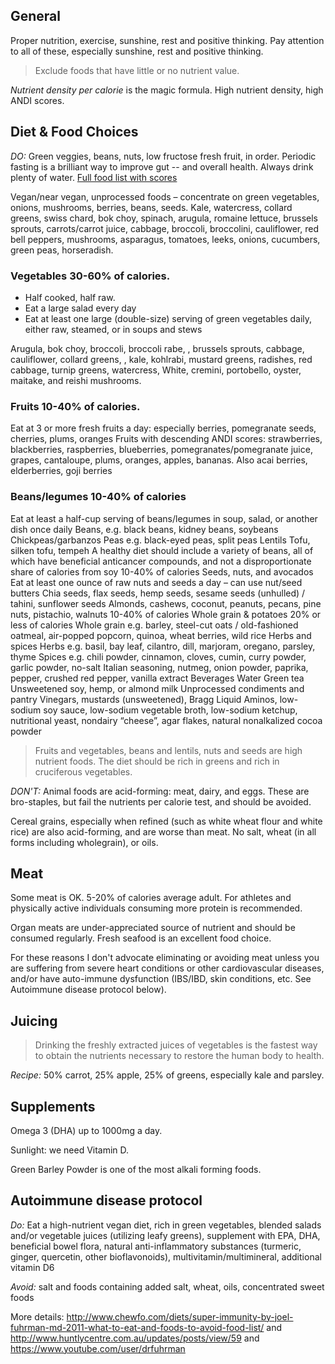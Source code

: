 ## General 

Proper nutrition, exercise, sunshine, rest and positive thinking. Pay attention to all of these, especially sunshine, rest and positive thinking.

> Exclude foods that have little or no nutrient value.

*Nutrient density per calorie* is the magic formula.  High nutrient density, high ANDI scores.

## Diet & Food Choices

*DO:* Green veggies, beans, nuts, low fructose fresh fruit, in order.  Periodic fasting is a brilliant way to improve gut -- and overall health.  Always drink plenty of water.  [Full food list with scores](http://www.drfuhrman.com/library/andi-food-scores.aspx)

Vegan/near vegan, unprocessed foods – concentrate on green vegetables, onions, mushrooms, berries, beans, seeds. Kale, watercress, collard greens, swiss chard, bok choy, spinach, arugula, romaine lettuce, brussels sprouts, carrots/carrot juice, cabbage, broccoli, broccolini, cauliflower, red bell peppers, mushrooms, asparagus, tomatoes, leeks, onions, cucumbers, green peas, horseradish.

### Vegetables 30-60% of calories.
- Half cooked, half raw. 
- Eat a large salad every day
- Eat at least one large (double-size) serving of green vegetables daily, either raw, steamed, or in soups and stews

Arugula, bok choy, broccoli, broccoli rabe, , brussels sprouts, cabbage, cauliflower, collard greens, , kale, kohlrabi, mustard greens, radishes, red cabbage, turnip greens, watercress, White, cremini, portobello, oyster, maitake, and reishi mushrooms.


### Fruits 10-40% of calories.
Eat at 3 or more fresh fruits a day: especially berries, pomegranate seeds, cherries, plums, oranges
Fruits with descending ANDI scores: strawberries, blackberries, raspberries, blueberries, pomegranates/pomegranate juice, grapes, cantaloupe, plums, oranges, apples, bananas. Also acai berries, elderberries, goji berries

### Beans/legumes 10-40% of calories
Eat at least a half-cup serving of beans/legumes in soup, salad, or another dish once daily
Beans, e.g. black beans, kidney beans, soybeans
Chickpeas/garbanzos
Peas e.g. black-eyed peas, split peas
Lentils
Tofu, silken tofu, tempeh
A healthy diet should include a variety of beans, all of which have beneficial anticancer compounds, and not a disproportionate share of calories from soy
10-40% of calories
Seeds, nuts, and avocados
Eat at least one ounce of raw nuts and seeds a day – can use nut/seed butters
Chia seeds, flax seeds, hemp seeds, sesame seeds (unhulled) / tahini, sunflower seeds
Almonds, cashews, coconut, peanuts, pecans, pine nuts, pistachio, walnuts
10-40% of calories
Whole grain & potatoes
20% or less of calories
Whole grain e.g. barley, steel-cut oats / old-fashioned oatmeal, air-popped popcorn, quinoa, wheat berries, wild rice
Herbs and spices
Herbs e.g. basil, bay leaf, cilantro, dill, marjoram, oregano, parsley, thyme
Spices e.g. chili powder, cinnamon, cloves, cumin, curry powder, garlic powder, no-salt Italian seasoning, nutmeg, onion powder, paprika, pepper, crushed red pepper, vanilla extract
Beverages
Water
Green tea
Unsweetened soy, hemp, or almond milk
Unprocessed condiments and pantry
Vinegars, mustards (unsweetened), Bragg Liquid Aminos, low-sodium soy sauce, low-sodium vegetable broth, low-sodium ketchup, nutritional yeast, nondairy “cheese”, agar flakes, natural nonalkalized cocoa powder
> Fruits and vegetables, beans and lentils, nuts and seeds are high nutrient foods. The diet should be rich in greens and rich in cruciferous vegetables.

*DON'T:* Animal foods are acid-forming: meat, dairy, and eggs.  These are bro-staples, but fail the nutrients per calorie test, and should be avoided.

Cereal grains, especially when refined (such as white wheat flour and white rice) are also acid-forming, and are worse than meat.  No salt, wheat (in all forms including wholegrain), or oils.

## Meat

Some meat is OK. 5-20% of calories average adult.  For athletes and physically active individuals consuming more protein is recommended. 

Organ meats are under-appreciated source of nutrient and should be consumed regularly.  Fresh seafood is an excellent food choice.  

For these reasons I don't advocate eliminating or avoiding meat unless you are suffering from severe heart conditions or other cardiovascular diseases, and/or have auto-immune dysfunction (IBS/IBD, skin conditions, etc.  See Autoimmune disease protocol below).

## Juicing

> Drinking the freshly extracted juices of vegetables is the fastest way to obtain the nutrients necessary to restore the human body to health.

*Recipe:* 50% carrot, 25% apple, 25% of greens, especially kale and parsley.

## Supplements 

Omega 3 (DHA) up to 1000mg a day.

Sunlight: we need Vitamin D.

Green Barley Powder is one of the most alkali forming foods.

## Autoimmune disease protocol

*Do:* Eat a high-nutrient vegan diet, rich in green vegetables, blended salads and/or vegetable juices (utilizing leafy greens), supplement with EPA, DHA, beneficial bowel flora, natural anti-inflammatory substances (turmeric, ginger, quercetin, other bioflavonoids), multivitamin/multimineral, additional vitamin D6

*Avoid:*  salt and foods containing added salt, wheat, oils, concentrated sweet foods

More details:  http://www.chewfo.com/diets/super-immunity-by-joel-fuhrman-md-2011-what-to-eat-and-foods-to-avoid-food-list/ and http://www.huntlycentre.com.au/updates/posts/view/59 and https://www.youtube.com/user/drfuhrman